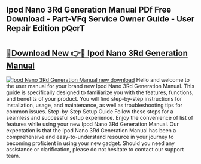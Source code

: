 ## Ipod Nano 3Rd Generation Manual PDf Free Download - Part-VFq Service Owner Guide - User Repair Edition pQcrT

# <h2><a href="http://bc23879.oget.top/?id=Ipod+Nano+3Rd+Generation+Manual">🔗Download New 👉🔴 Ipod Nano 3Rd Generation Manual</a></h2>

[![Ipod Nano 3Rd Generation Manual new download](https://i.imgur.com/5g1atiW.png)](http://bc23879.oget.top/?id=Ipod+Nano+3Rd+Generation+Manual)
Hello and welcome to the user manual for your brand new Ipod Nano 3Rd Generation Manual. This guide is specifically designed to familiarize you with the features, functions, and benefits of your product. You will find step-by-step instructions for installation, usage, and maintenance, as well as troubleshooting tips for common issues. Step-by-Step Setup Guide Follow these steps for a seamless and successful setup experience. Enjoy the convenience of list of features while using your new Ipod Nano 3Rd Generation Manual. Our expectation is that the Ipod Nano 3Rd Generation Manual has been a comprehensive and easy-to-understand resource in your journey to becoming proficient in using your new gadget. Should you need any assistance or clarification, please do not hesitate to contact our support team.
